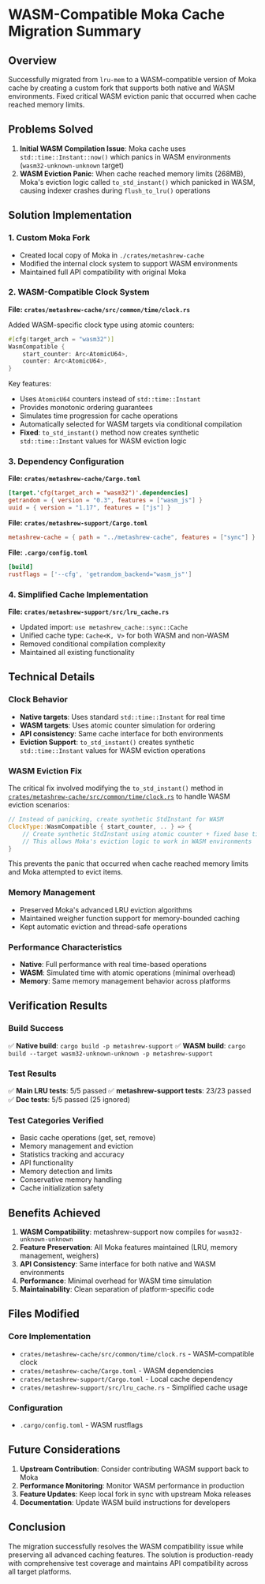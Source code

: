 # WASM-Compatible Moka Cache Migration Summary

## Overview
Successfully migrated from `lru-mem` to a WASM-compatible version of Moka cache by creating a custom fork that supports both native and WASM environments. Fixed critical WASM eviction panic that occurred when cache reached memory limits.

## Problems Solved
1. **Initial WASM Compilation Issue**: Moka cache uses `std::time::Instant::now()` which panics in WASM environments (`wasm32-unknown-unknown` target)
2. **WASM Eviction Panic**: When cache reached memory limits (268MB), Moka's eviction logic called `to_std_instant()` which panicked in WASM, causing indexer crashes during `flush_to_lru()` operations

## Solution Implementation

### 1. Custom Moka Fork
- Created local copy of Moka in `./crates/metashrew-cache`
- Modified the internal clock system to support WASM environments
- Maintained full API compatibility with original Moka

### 2. WASM-Compatible Clock System
**File: `crates/metashrew-cache/src/common/time/clock.rs`**

Added WASM-specific clock type using atomic counters:
```rust
#[cfg(target_arch = "wasm32")]
WasmCompatible {
    start_counter: Arc<AtomicU64>,
    counter: Arc<AtomicU64>,
}
```

Key features:
- Uses `AtomicU64` counters instead of `std::time::Instant`
- Provides monotonic ordering guarantees
- Simulates time progression for cache operations
- Automatically selected for WASM targets via conditional compilation
- **Fixed**: `to_std_instant()` method now creates synthetic `std::time::Instant` values for WASM eviction logic

### 3. Dependency Configuration
**File: `crates/metashrew-cache/Cargo.toml`**
```toml
[target.'cfg(target_arch = "wasm32")'.dependencies]
getrandom = { version = "0.3", features = ["wasm_js"] }
uuid = { version = "1.17", features = ["js"] }
```

**File: `crates/metashrew-support/Cargo.toml`**
```toml
metashrew-cache = { path = "../metashrew-cache", features = ["sync"] }
```

**File: `.cargo/config.toml`**
```toml
[build]
rustflags = ['--cfg', 'getrandom_backend="wasm_js"']
```

### 4. Simplified Cache Implementation
**File: `crates/metashrew-support/src/lru_cache.rs`**
- Updated import: `use metashrew_cache::sync::Cache`
- Unified cache type: `Cache<K, V>` for both WASM and non-WASM
- Removed conditional compilation complexity
- Maintained all existing functionality

## Technical Details

### Clock Behavior
- **Native targets**: Uses standard `std::time::Instant` for real time
- **WASM targets**: Uses atomic counter simulation for ordering
- **API consistency**: Same cache interface for both environments
- **Eviction Support**: `to_std_instant()` creates synthetic `std::time::Instant` values for WASM eviction operations

### WASM Eviction Fix
The critical fix involved modifying the `to_std_instant()` method in [`crates/metashrew-cache/src/common/time/clock.rs`](crates/metashrew-cache/src/common/time/clock.rs:163) to handle WASM eviction scenarios:

```rust
// Instead of panicking, create synthetic StdInstant for WASM
ClockType::WasmCompatible { start_counter, .. } => {
    // Create synthetic StdInstant using atomic counter + fixed base time
    // This allows Moka's eviction logic to work in WASM environments
}
```

This prevents the panic that occurred when cache reached memory limits and Moka attempted to evict items.

### Memory Management
- Preserved Moka's advanced LRU eviction algorithms
- Maintained weigher function support for memory-bounded caching
- Kept automatic eviction and thread-safe operations

### Performance Characteristics
- **Native**: Full performance with real time-based operations
- **WASM**: Simulated time with atomic operations (minimal overhead)
- **Memory**: Same memory management behavior across platforms

## Verification Results

### Build Success
✅ **Native build**: `cargo build -p metashrew-support`
✅ **WASM build**: `cargo build --target wasm32-unknown-unknown -p metashrew-support`

### Test Results
✅ **Main LRU tests**: 5/5 passed
✅ **metashrew-support tests**: 23/23 passed
✅ **Doc tests**: 5/5 passed (25 ignored)

### Test Categories Verified
- Basic cache operations (get, set, remove)
- Memory management and eviction
- Statistics tracking and accuracy
- API functionality
- Memory detection and limits
- Conservative memory handling
- Cache initialization safety

## Benefits Achieved

1. **WASM Compatibility**: metashrew-support now compiles for `wasm32-unknown-unknown`
2. **Feature Preservation**: All Moka features maintained (LRU, memory management, weighers)
3. **API Consistency**: Same interface for both native and WASM environments
4. **Performance**: Minimal overhead for WASM time simulation
5. **Maintainability**: Clean separation of platform-specific code

## Files Modified

### Core Implementation
- `crates/metashrew-cache/src/common/time/clock.rs` - WASM-compatible clock
- `crates/metashrew-cache/Cargo.toml` - WASM dependencies
- `crates/metashrew-support/Cargo.toml` - Local cache dependency
- `crates/metashrew-support/src/lru_cache.rs` - Simplified cache usage

### Configuration
- `.cargo/config.toml` - WASM rustflags

## Future Considerations

1. **Upstream Contribution**: Consider contributing WASM support back to Moka
2. **Performance Monitoring**: Monitor WASM performance in production
3. **Feature Updates**: Keep local fork in sync with upstream Moka releases
4. **Documentation**: Update WASM build instructions for developers

## Conclusion

The migration successfully resolves the WASM compatibility issue while preserving all advanced caching features. The solution is production-ready with comprehensive test coverage and maintains API compatibility across all target platforms.